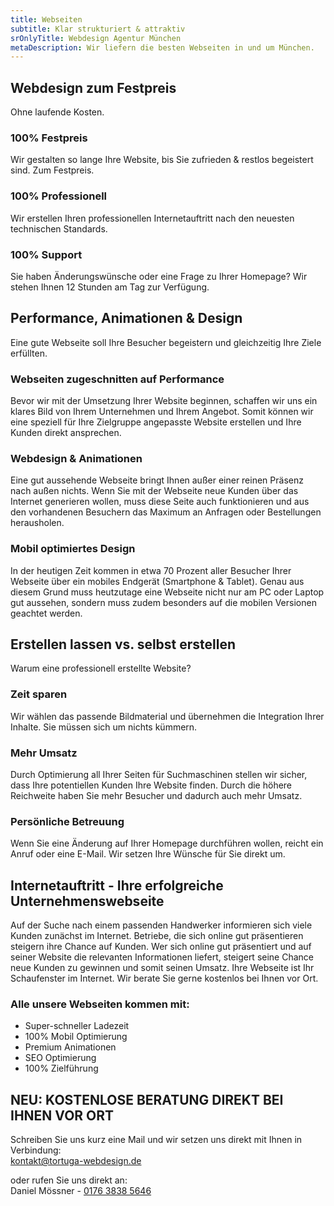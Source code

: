 ```yaml
---
title: Webseiten
subtitle: Klar strukturiert & attraktiv
srOnlyTitle: Webdesign Agentur München
metaDescription: Wir liefern die besten Webseiten in und um München.
---
```

## Webdesign zum Festpreis

Ohne laufende Kosten.

### 100% Festpreis

Wir gestalten so lange Ihre Website, bis Sie zufrieden & restlos begeistert sind. Zum Festpreis.

### 100% Professionell

Wir erstellen Ihren professionellen Internetauftritt nach den neuesten technischen Standards.

### 100% Support

Sie haben Änderungswünsche oder eine Frage zu Ihrer Homepage? Wir stehen Ihnen 12 Stunden am Tag zur Verfügung.

## Performance, Animationen & Design

Eine gute Webseite soll Ihre Besucher begeistern und gleichzeitig Ihre Ziele erfüllten.

### Webseiten zugeschnitten auf Performance

Bevor wir mit der Umsetzung Ihrer Website beginnen, schaffen wir uns ein klares Bild von Ihrem Unternehmen und Ihrem Angebot. Somit können wir eine speziell für Ihre Zielgruppe angepasste Website erstellen und Ihre Kunden direkt ansprechen.

### Webdesign & Animationen

Eine gut aussehende Webseite bringt Ihnen außer einer reinen Präsenz nach außen nichts. Wenn Sie mit der Webseite neue Kunden über das Internet generieren wollen, muss diese Seite auch funktionieren und aus den vorhandenen Besuchern das Maximum an Anfragen oder Bestellungen herausholen.

### Mobil optimiertes Design

In der heutigen Zeit kommen in etwa 70 Prozent aller Besucher Ihrer Webseite über ein mobiles Endgerät (Smartphone & Tablet). Genau aus diesem Grund muss heutzutage eine Webseite nicht nur am PC oder Laptop gut aussehen, sondern muss zudem besonders auf die mobilen Versionen geachtet werden.

## Erstellen lassen vs. selbst erstellen

Warum eine professionell erstellte Website?

### Zeit sparen

Wir wählen das passende Bildmaterial und übernehmen die Integration Ihrer Inhalte. Sie müssen sich um nichts kümmern.

### Mehr Umsatz

Durch Optimierung all Ihrer Seiten für Suchmaschinen stellen wir sicher, dass Ihre potentiellen Kunden Ihre Website finden. Durch die höhere Reichweite haben Sie mehr Besucher und dadurch auch mehr Umsatz.

### Persönliche Betreuung

Wenn Sie eine Änderung auf Ihrer Homepage durchführen wollen, reicht ein Anruf oder eine E-Mail. Wir setzen Ihre Wünsche für Sie direkt um.

## Internetauftritt - Ihre erfolgreiche Unternehmenswebseite

Auf der Suche nach einem passenden Handwerker informieren sich viele Kunden zunächst im Internet. Betriebe, die sich online gut präsentieren steigern ihre Chance auf Kunden. Wer sich online gut präsentiert und auf seiner Website die relevanten Informationen liefert, steigert seine Chance neue Kunden zu gewinnen und somit seinen Umsatz. Ihre Webseite ist Ihr Schaufenster im Internet. Wir berate Sie gerne kostenlos bei Ihnen vor Ort.

### Alle unsere Webseiten kommen mit:

* Super-schneller Ladezeit
* 100% Mobil Optimierung
* Premium Animationen
* SEO Optimierung
* 100% Zielführung

## NEU: KOSTENLOSE BERATUNG DIREKT BEI IHNEN VOR ORT

Schreiben Sie uns kurz eine Mail und wir setzen uns direkt mit Ihnen in Verbindung:  
[kontakt@tortuga-webdesign.de](mailto:kontakt@tortuga-webdesign.de?subject=Webseite)  

oder rufen Sie uns direkt an:  
Daniel Mössner - [0176 3838 5646](tel:004917638385646)